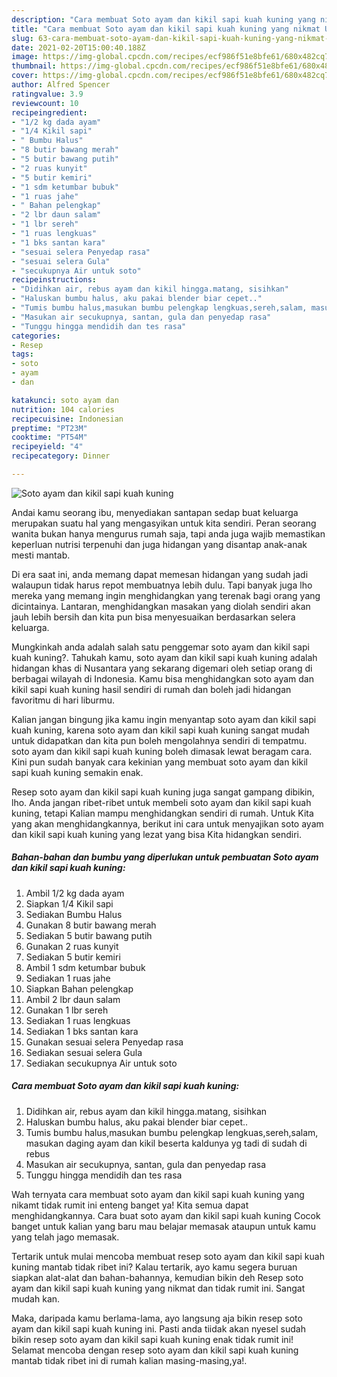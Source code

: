 ```yaml
---
description: "Cara membuat Soto ayam dan kikil sapi kuah kuning yang nikmat Untuk Jualan"
title: "Cara membuat Soto ayam dan kikil sapi kuah kuning yang nikmat Untuk Jualan"
slug: 63-cara-membuat-soto-ayam-dan-kikil-sapi-kuah-kuning-yang-nikmat-untuk-jualan
date: 2021-02-20T15:00:40.188Z
image: https://img-global.cpcdn.com/recipes/ecf986f51e8bfe61/680x482cq70/soto-ayam-dan-kikil-sapi-kuah-kuning-foto-resep-utama.jpg
thumbnail: https://img-global.cpcdn.com/recipes/ecf986f51e8bfe61/680x482cq70/soto-ayam-dan-kikil-sapi-kuah-kuning-foto-resep-utama.jpg
cover: https://img-global.cpcdn.com/recipes/ecf986f51e8bfe61/680x482cq70/soto-ayam-dan-kikil-sapi-kuah-kuning-foto-resep-utama.jpg
author: Alfred Spencer
ratingvalue: 3.9
reviewcount: 10
recipeingredient:
- "1/2 kg dada ayam"
- "1/4 Kikil sapi"
- " Bumbu Halus"
- "8 butir bawang merah"
- "5 butir bawang putih"
- "2 ruas kunyit"
- "5 butir kemiri"
- "1 sdm ketumbar bubuk"
- "1 ruas jahe"
- " Bahan pelengkap"
- "2 lbr daun salam"
- "1 lbr sereh"
- "1 ruas lengkuas"
- "1 bks santan kara"
- "sesuai selera Penyedap rasa"
- "sesuai selera Gula"
- "secukupnya Air untuk soto"
recipeinstructions:
- "Didihkan air, rebus ayam dan kikil hingga.matang, sisihkan"
- "Haluskan bumbu halus, aku pakai blender biar cepet.."
- "Tumis bumbu halus,masukan bumbu pelengkap lengkuas,sereh,salam, masukan daging ayam dan kikil beserta kaldunya yg tadi di sudah di rebus"
- "Masukan air secukupnya, santan, gula dan penyedap rasa"
- "Tunggu hingga mendidih dan tes rasa"
categories:
- Resep
tags:
- soto
- ayam
- dan

katakunci: soto ayam dan 
nutrition: 104 calories
recipecuisine: Indonesian
preptime: "PT23M"
cooktime: "PT54M"
recipeyield: "4"
recipecategory: Dinner

---
```



![Soto ayam dan kikil sapi kuah kuning](https://img-global.cpcdn.com/recipes/ecf986f51e8bfe61/680x482cq70/soto-ayam-dan-kikil-sapi-kuah-kuning-foto-resep-utama.jpg)

Andai kamu seorang ibu, menyediakan santapan sedap buat keluarga merupakan suatu hal yang mengasyikan untuk kita sendiri. Peran seorang  wanita bukan hanya mengurus rumah saja, tapi anda juga wajib memastikan keperluan nutrisi terpenuhi dan juga hidangan yang disantap anak-anak mesti mantab.

Di era  saat ini, anda memang dapat memesan hidangan yang sudah jadi walaupun tidak harus repot membuatnya lebih dulu. Tapi banyak juga lho mereka yang memang ingin menghidangkan yang terenak bagi orang yang dicintainya. Lantaran, menghidangkan masakan yang diolah sendiri akan jauh lebih bersih dan kita pun bisa menyesuaikan berdasarkan selera keluarga. 



Mungkinkah anda adalah salah satu penggemar soto ayam dan kikil sapi kuah kuning?. Tahukah kamu, soto ayam dan kikil sapi kuah kuning adalah hidangan khas di Nusantara yang sekarang digemari oleh setiap orang di berbagai wilayah di Indonesia. Kamu bisa menghidangkan soto ayam dan kikil sapi kuah kuning hasil sendiri di rumah dan boleh jadi hidangan favoritmu di hari liburmu.

Kalian jangan bingung jika kamu ingin menyantap soto ayam dan kikil sapi kuah kuning, karena soto ayam dan kikil sapi kuah kuning sangat mudah untuk didapatkan dan kita pun boleh mengolahnya sendiri di tempatmu. soto ayam dan kikil sapi kuah kuning boleh dimasak lewat beragam cara. Kini pun sudah banyak cara kekinian yang membuat soto ayam dan kikil sapi kuah kuning semakin enak.

Resep soto ayam dan kikil sapi kuah kuning juga sangat gampang dibikin, lho. Anda jangan ribet-ribet untuk membeli soto ayam dan kikil sapi kuah kuning, tetapi Kalian mampu menghidangkan sendiri di rumah. Untuk Kita yang akan menghidangkannya, berikut ini cara untuk menyajikan soto ayam dan kikil sapi kuah kuning yang lezat yang bisa Kita hidangkan sendiri.

<!--inarticleads1-->

##### Bahan-bahan dan bumbu yang diperlukan untuk pembuatan Soto ayam dan kikil sapi kuah kuning:

1. Ambil 1/2 kg dada ayam
1. Siapkan 1/4 Kikil sapi
1. Sediakan  Bumbu Halus
1. Gunakan 8 butir bawang merah
1. Sediakan 5 butir bawang putih
1. Gunakan 2 ruas kunyit
1. Sediakan 5 butir kemiri
1. Ambil 1 sdm ketumbar bubuk
1. Sediakan 1 ruas jahe
1. Siapkan  Bahan pelengkap
1. Ambil 2 lbr daun salam
1. Gunakan 1 lbr sereh
1. Sediakan 1 ruas lengkuas
1. Sediakan 1 bks santan kara
1. Gunakan sesuai selera Penyedap rasa
1. Sediakan sesuai selera Gula
1. Sediakan secukupnya Air untuk soto




<!--inarticleads2-->

##### Cara membuat Soto ayam dan kikil sapi kuah kuning:

1. Didihkan air, rebus ayam dan kikil hingga.matang, sisihkan
1. Haluskan bumbu halus, aku pakai blender biar cepet..
1. Tumis bumbu halus,masukan bumbu pelengkap lengkuas,sereh,salam, masukan daging ayam dan kikil beserta kaldunya yg tadi di sudah di rebus
1. Masukan air secukupnya, santan, gula dan penyedap rasa
1. Tunggu hingga mendidih dan tes rasa




Wah ternyata cara membuat soto ayam dan kikil sapi kuah kuning yang nikamt tidak rumit ini enteng banget ya! Kita semua dapat menghidangkannya. Cara buat soto ayam dan kikil sapi kuah kuning Cocok banget untuk kalian yang baru mau belajar memasak ataupun untuk kamu yang telah jago memasak.

Tertarik untuk mulai mencoba membuat resep soto ayam dan kikil sapi kuah kuning mantab tidak ribet ini? Kalau tertarik, ayo kamu segera buruan siapkan alat-alat dan bahan-bahannya, kemudian bikin deh Resep soto ayam dan kikil sapi kuah kuning yang nikmat dan tidak rumit ini. Sangat mudah kan. 

Maka, daripada kamu berlama-lama, ayo langsung aja bikin resep soto ayam dan kikil sapi kuah kuning ini. Pasti anda tiidak akan nyesel sudah bikin resep soto ayam dan kikil sapi kuah kuning enak tidak rumit ini! Selamat mencoba dengan resep soto ayam dan kikil sapi kuah kuning mantab tidak ribet ini di rumah kalian masing-masing,ya!.

